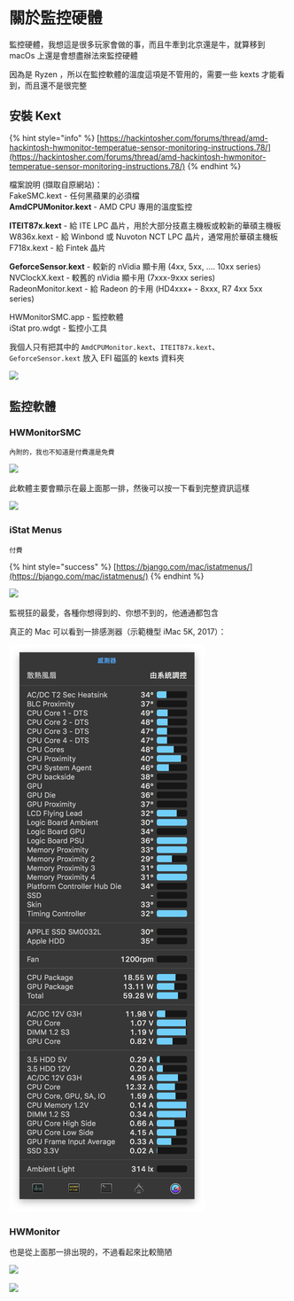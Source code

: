 # 關於監控硬體

監控硬體，我想這是很多玩家會做的事，而且牛牽到北京還是牛，就算移到 macOs 上還是會想盡辦法來監控硬體

因為是 Ryzen ，所以在監控軟體的溫度這項是不管用的，需要一些 kexts 才能看到，而且還不是很完整

##  安裝 Kext

{% hint style="info" %}
[https://hackintosher.com/forums/thread/amd-hackintosh-hwmonitor-temperatue-sensor-monitoring-instructions.78/](https://hackintosher.com/forums/thread/amd-hackintosh-hwmonitor-temperatue-sensor-monitoring-instructions.78/)
{% endhint %}

檔案說明 \(擷取自原網站\)：  
FakeSMC.kext - 任何黑蘋果的必須檔  
**AmdCPUMonitor.kext** -  AMD CPU 專用的溫度監控  
  
**ITEIT87x.kext** - 給 ITE LPC 晶片，用於大部分技嘉主機板或較新的華碩主機板  
W836x.kext - 給 Winbond 或 Nuvoton NCT LPC 晶片，通常用於華碩主機板  
F718x.kext - 給 Fintek 晶片  
  
**GeforceSensor.kext** - 較新的 nVidia 顯卡用 \(4xx, 5xx, .... 10xx series\)  
NVClockX.kext - 較舊的 nVidia 顯卡用 \(7xxx-9xxx series\)  
RadeonMonitor.kext - 給 Radeon 的卡用 \(HD4xxx+ - 8xxx, R7 4xx 5xx series\)  
  
HWMonitorSMC.app - 監控軟體  
iStat pro.wdgt - 監控小工具

我個人只有把其中的 `AmdCPUMonitor.kext`、`ITEIT87x.kext`、`GeforceSensor.kext` 放入 EFI 磁區的 kexts 資料夾

![](../.gitbook/assets/4-11_1.png)

## 監控軟體

### HWMonitorSMC

`內附的，我也不知道是付費還是免費`

![](../.gitbook/assets/4-11_2.png)

  
此軟體主要會顯示在最上面那一排，然後可以按一下看到完整資訊這樣

![](../.gitbook/assets/4-11_3.png)

### iStat Menus

`付費`

{% hint style="success" %}
[https://bjango.com/mac/istatmenus/](https://bjango.com/mac/istatmenus/)
{% endhint %}

![](../.gitbook/assets/4-11_4.png)

監視狂的最愛，各種你想得到的、你想不到的，他通通都包含

真正的 Mac 可以看到一排感測器（示範機型 iMac 5K, 2017）：

![](../.gitbook/assets/4-11_7.png)

### HWMonitor

也是從上面那一排出現的，不過看起來比較簡陋

![](../.gitbook/assets/4-11_5.png)

![](../.gitbook/assets/4-11_6.png)

## 

